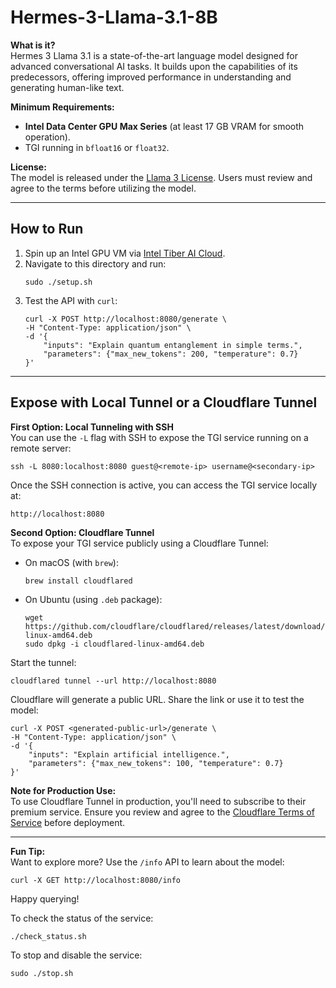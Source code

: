 # Hermes-3-Llama-3.1-8B 

**What is it?**  
Hermes 3 Llama 3.1 is a state-of-the-art language model designed for advanced conversational AI tasks. It builds upon the capabilities of its predecessors, offering improved performance in understanding and generating human-like text.

**Minimum Requirements:**  
- **Intel Data Center GPU Max Series** (at least 17 GB VRAM for smooth operation).  
- TGI running in `bfloat16` or `float32`.

**License:**  
The model is released under the [Llama 3 License](https://huggingface.co/meta-llama/Meta-Llama-3-8B/blob/main/LICENSE). Users must review and agree to the terms before utilizing the model.

---

## How to Run

1. Spin up an Intel GPU VM via [Intel Tiber AI Cloud](https://cloud.intel.com).
2. Navigate to this directory and run:
   ```
   sudo ./setup.sh
   ```
3. Test the API with `curl`:
   ```
   curl -X POST http://localhost:8080/generate \
   -H "Content-Type: application/json" \
   -d '{
       "inputs": "Explain quantum entanglement in simple terms.",
       "parameters": {"max_new_tokens": 200, "temperature": 0.7}
   }'
   ```

---
## Expose with Local Tunnel or a Cloudflare Tunnel

**First Option: Local Tunneling with SSH**  
You can use the `-L` flag with SSH to expose the TGI service running on a remote server:
```
ssh -L 8080:localhost:8080 guest@<remote-ip> username@<secondary-ip>
```
Once the SSH connection is active, you can access the TGI service locally at:
```
http://localhost:8080
```

**Second Option: Cloudflare Tunnel**  
To expose your TGI service publicly using a Cloudflare Tunnel:

- On macOS (with `brew`):
  ```
  brew install cloudflared
  ```

- On Ubuntu (using `.deb` package):
  ```
  wget https://github.com/cloudflare/cloudflared/releases/latest/download/cloudflared-linux-amd64.deb
  sudo dpkg -i cloudflared-linux-amd64.deb
  ```

Start the tunnel:
```
cloudflared tunnel --url http://localhost:8080
```

Cloudflare will generate a public URL. Share the link or use it to test the model:
```
curl -X POST <generated-public-url>/generate \
-H "Content-Type: application/json" \
-d '{
    "inputs": "Explain artificial intelligence.",
    "parameters": {"max_new_tokens": 100, "temperature": 0.7}
}'
```

**Note for Production Use:**  
To use Cloudflare Tunnel in production, you'll need to subscribe to their premium service. Ensure you review and agree to the [Cloudflare Terms of Service](https://www.cloudflare.com/terms/) before deployment.

---

**Fun Tip:**  
Want to explore more? Use the `/info` API to learn about the model:
```
curl -X GET http://localhost:8080/info
```

Happy querying!

To check the status of the service:
```
./check_status.sh
```

To stop and disable the service:
```
sudo ./stop.sh
```
